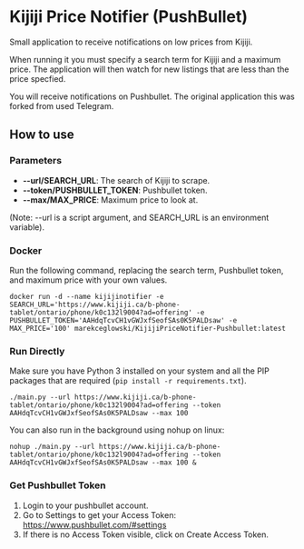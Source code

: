 # Kijiji Price Notifier (PushBullet)

Small application to receive notifications on low prices from Kijiji.

When running it you must specify a search term for Kijiji and a maximum price. The application will then watch for new listings that are less than the price specfied.

You will receive notifications on Pushbullet. The original application this was forked from used Telegram.

## How to use

### Parameters

- **--url/SEARCH_URL**: The search of Kijiji to scrape.
- **--token/PUSHBULLET_TOKEN**: Pushbullet token.
- **--max/MAX_PRICE**: Maximum price to look at.

(Note: --url is a script argument, and SEARCH_URL is an environment variable).

### Docker 

Run the following command, replacing the search term, Pushbullet token, and maximum price with your own values.

```shell
docker run -d --name kijijinotifier -e SEARCH_URL='https://www.kijiji.ca/b-phone-tablet/ontario/phone/k0c132l9004?ad=offering' -e PUSHBULLET_TOKEN='AAHdqTcvCH1vGWJxfSeofSAs0K5PALDsaw' -e MAX_PRICE='100' marekceglowski/KijijiPriceNotifier-Pushbullet:latest
```

### Run Directly

Make sure you have Python 3 installed on your system and all the PIP packages that are required (`pip install -r requirements.txt`).

```shell
./main.py --url https://www.kijiji.ca/b-phone-tablet/ontario/phone/k0c132l9004?ad=offering --token AAHdqTcvCH1vGWJxfSeofSAs0K5PALDsaw --max 100
```

You can also run in the background using nohup on linux:

```shell
nohup ./main.py --url https://www.kijiji.ca/b-phone-tablet/ontario/phone/k0c132l9004?ad=offering --token AAHdqTcvCH1vGWJxfSeofSAs0K5PALDsaw --max 100 &
```

### Get Pushbullet Token

1. Login to your pushbullet account.
2. Go to Settings to get your Access Token: https://www.pushbullet.com/#settings
3. If there is no Access Token visible, click on Create Access Token.

